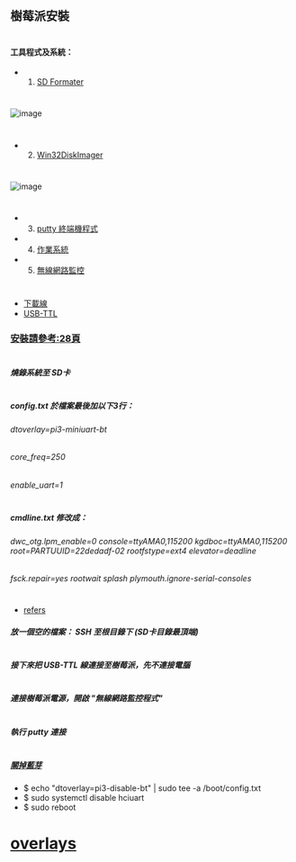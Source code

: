 ## 樹莓派安裝
#
#### 工具程式及系統：
* 1. [SD Formater](https://www.sdcard.org/downloads/formatter_4/)
#
![image](https://github.com/jumbokh/rpi_class/blob/master/Installation/image/sdformater.JPG)
#
* 2. [Win32DiskImager](https://sourceforge.net/projects/win32diskimager/)
#
![image](https://github.com/jumbokh/rpi_class/blob/master/Installation/image/win32diskimager.JPG)
#
* 3. [putty 終端機程式](https://www.chiark.greenend.org.uk/~sgtatham/putty/latest.html)
* 4. [作業系統](https://www.raspberrypi.org/downloads/)
* 5. [無線網路監控](https://briian.com/8293/)
#
* [下載線](https://goods.ruten.com.tw/item/show?21614419065751)
* [USB-TTL](https://goods.ruten.com.tw/item/show?21618647811364)
### [安裝請參考:28頁](https://github.com/jumbokh/rpi_class/blob/master/NCTU/IoT%20platform%20course(Raspberry%20Pi)%20(2).pdf)
#
##### 燒錄系統至 SD卡
#
##### config.txt 於檔案最後加以下3行：
###### dtoverlay=pi3-miniuart-bt
###### core_freq=250
###### enable_uart=1
#
##### cmdline.txt 修改成：
###### dwc_otg.lpm_enable=0 console=ttyAMA0,115200 kgdboc=ttyAMA0,115200 root=PARTUUID=22dedadf-02 rootfstype=ext4 elevator=deadline 
###### fsck.repair=yes rootwait splash plymouth.ignore-serial-consoles
#
* [refers](https://spellfoundry.com/2016/05/29/configuring-gpio-serial-port-raspbian-jessie-including-pi-3/)
##### 放一個空的檔案： SSH 至根目錄下 (SD卡目錄最頂端)
#
##### 接下來把 USB-TTL 線連接至樹莓派，先不連接電腦
#
##### 連接樹莓派電源，開啟 "無線網路監控程式"
#
##### 執行 putty 連接
#
##### [關掉藍芽](https://blog.sleeplessbeastie.eu/2018/12/31/how-to-disable-onboard-wifi-and-bluetooth-on-raspberry-pi-3/) 
* $ echo "dtoverlay=pi3-disable-bt" | sudo tee -a /boot/config.txt
* $ sudo systemctl disable hciuart
* $ sudo reboot
# [overlays](https://github.com/raspberrypi/firmware/blob/master/boot/overlays/README)
